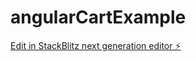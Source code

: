# angularCartExample

[Edit in StackBlitz next generation editor ⚡️](https://stackblitz.com/~/github.com/jeffbrink/angularCartExample)